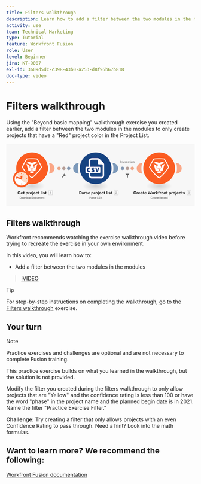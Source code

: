 ```yaml
---
title: Filters walkthrough
description: Learn how to add a filter between the two modules in the modules in [!DNL Adobe Workfront Fusion].
activity: use
team: Technical Marketing
type: Tutorial
feature: Workfront Fusion
role: User
level: Beginner
jira: KT-9007
exl-id: 3609d5dc-c398-43b0-a253-d8f95b67b818
doc-type: video
---
```

# Filters walkthrough

Using the "Beyond basic mapping" walkthrough exercise you created earlier, add a filter between the two modules in the modules to only create projects that have a "Red" project color in the Project List.

![An image of the Fusion scenario](assets/understand-the-basics-2.png)

## Filters walkthrough

Workfront recommends watching the exercise walkthrough video before trying to recreate the exercise in your own environment. 

In this video, you will learn how to:

* Add a filter between the two modules in the modules 

>[!VIDEO](https://video.tv.adobe.com/v/335266/?quality=12&learn=on)

>[!TIP]
>
>For step-by-step instructions on completing the walkthrough, go to the [Filters walkthrough](https://experienceleague.adobe.com/docs/workfront-learn/tutorials-workfront/fusion/exercises/filters.html?lang=en) exercise.

## Your turn

>[!NOTE]
>
>Practice exercises and challenges are optional and are not necessary to complete Fusion training.

This practice exercise builds on what you learned in the walkthrough, but the solution is not provided.

Modify the filter you created during the filters walkthrough to only allow projects that are "Yellow" and the confidence rating is less than 100 or have the word "phase" in the project name and the planned begin date is in 2021. Name the filter "Practice Exercise Filter."

**Challenge:** Try creating a filter that only allows projects with an even Confidence Rating to pass through. Need a hint? Look into the math formulas.

## Want to learn more? We recommend the following:

[Workfront Fusion documentation](https://experienceleague.adobe.com/docs/workfront/using/adobe-workfront-fusion/workfront-fusion-2.html?lang=en)
